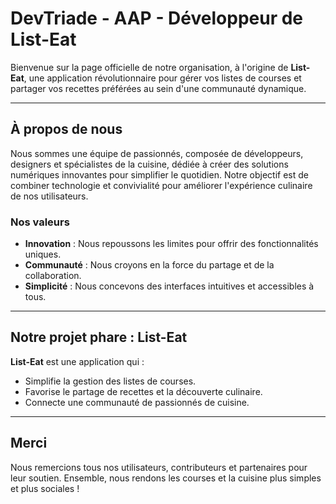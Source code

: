 # DevTriade - AAP - Développeur de List-Eat

Bienvenue sur la page officielle de notre organisation, à l'origine de **List-Eat**, une application révolutionnaire pour gérer vos listes de courses et partager vos recettes préférées au sein d'une communauté dynamique.

---

## À propos de nous

Nous sommes une équipe de passionnés, composée de développeurs, designers et spécialistes de la cuisine, dédiée à créer des solutions numériques innovantes pour simplifier le quotidien. Notre objectif est de combiner technologie et convivialité pour améliorer l'expérience culinaire de nos utilisateurs.

### Nos valeurs
- **Innovation** : Nous repoussons les limites pour offrir des fonctionnalités uniques.
- **Communauté** : Nous croyons en la force du partage et de la collaboration.
- **Simplicité** : Nous concevons des interfaces intuitives et accessibles à tous.

---

## Notre projet phare : List-Eat

**List-Eat** est une application qui :
- Simplifie la gestion des listes de courses.
- Favorise le partage de recettes et la découverte culinaire.
- Connecte une communauté de passionnés de cuisine.

---

## Merci

Nous remercions tous nos utilisateurs, contributeurs et partenaires pour leur soutien. Ensemble, nous rendons les courses et la cuisine plus simples et plus sociales !
